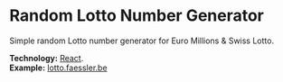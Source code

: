 # Random Lotto Number Generator
Simple random Lotto number generator for Euro Millions &amp; Swiss Lotto.

**Technology:** [React](https://reactjs.org/).<br>
**Example:** [lotto.faessler.be](https://lotto.faessler.be)